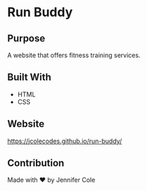 # Run Buddy

## Purpose
A website that offers fitness training services.

## Built With
* HTML
* CSS

## Website
https://jcolecodes.github.io/run-buddy/

## Contribution
Made with ❤️ by Jennifer Cole
